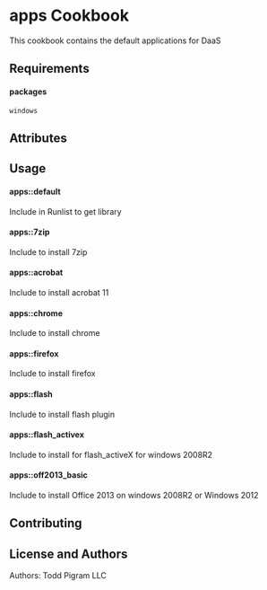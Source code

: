 apps Cookbook
=============
This cookbook contains the default applications for DaaS


Requirements
------------
#### packages
 `windows` 

Attributes
----------


Usage
-----
#### apps::default
Include in Runlist to get library

#### apps::7zip
Include to install 7zip

#### apps::acrobat
Include to install acrobat 11

#### apps::chrome
Include to install chrome

#### apps::firefox
Include to install firefox

#### apps::flash
Include to install flash plugin

#### apps::flash_activex
Include to install for flash_activeX for windows 2008R2

#### apps::off2013_basic
Include to install Office 2013 on windows 2008R2 or Windows 2012


Contributing
------------


License and Authors
-------------------
Authors: Todd Pigram LLC
